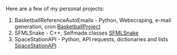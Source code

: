Here are a few of my personal projects:
1. BasketballReferenceAutoEmails - Python, Webscraping, e-mail generation, cron    [BasketballProject](https://github.com/alexnel24/AlexNelson/edit/master/PersonalProjects/BasketballReferenceAutoEmails)
2. SFMLSnake - C++, Selfmade classes    [SFMLSnake](https://github.com/alexnel24/AlexNelson/edit/master/PersonalProjects/SFMLSnake)
3. SpaceStationAPI - Python, API requests, dictionaries and lists   [SpaceStationAPI](https://github.com/alexnel24/AlexNelson/edit/master/PersonalProjects/SpaceStationAPI)
